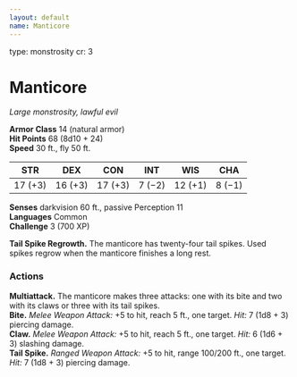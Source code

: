 ```yaml
---
layout: default
name: Manticore
---
```

type: monstrosity
cr: 3

# Manticore 
_Large monstrosity, lawful evil_

**Armor Class** 14 (natural armor)    
**Hit Points** 68 (8d10 + 24)    
**Speed** 30 ft., fly 50 ft. 

| STR     | DEX     | CON     | INT     | WIS     | CHA     |
|---------|---------|---------|---------|---------|---------|
| 17 (+3) | 16 (+3) | 17 (+3) | 7 (−2)  | 12 (+1) | 8 (−1)  |

**Senses** darkvision 60 ft., passive Perception 11    
**Languages** Common    
**Challenge** 3 (700 XP) 

**Tail Spike Regrowth.** The manticore has twenty-four tail spikes. Used spikes regrow when the manticore finishes a long rest. 

### Actions 
**Multiattack.** The manticore makes three attacks: one with its bite and two with its claws or three with its tail spikes.    
**Bite.** _Melee Weapon Attack:_ +5 to hit, reach 5 ft., one target. _Hit:_ 7 (1d8 + 3) piercing damage.    
**Claw.** _Melee Weapon Attack:_ +5 to hit, reach 5 ft., one target. _Hit:_ 6 (1d6 + 3) slashing damage.    
**Tail Spike.** _Ranged Weapon Attack:_ +5 to hit, range 100/200 ft., one target. _Hit:_ 7 (1d8 + 3) piercing damage.
